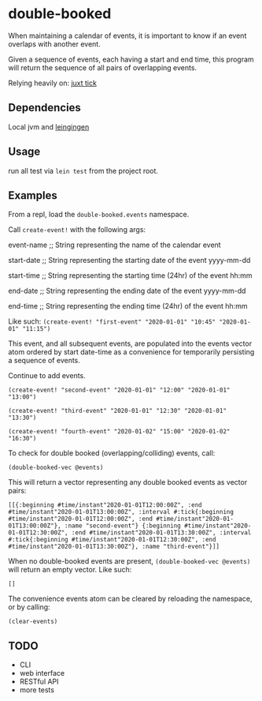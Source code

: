 # double-booked
When maintaining a calendar of events, it is important to know if an event overlaps with another event.

Given a sequence of events, each having a start and end time, this program will return the sequence of all pairs of overlapping events.

Relying heavily on: [juxt tick](https://github.com/juxt/tick)

## Dependencies
Local jvm and [leingingen](https://leiningen.org/)

## Usage
run all test via `lein test` from the project root.

## Examples

From a repl, load the `double-booked.events` namespace.

Call `create-event!` with the following args:

event-name      ;; String representing the name of the calendar event

start-date      ;; String representing the starting date of the event yyyy-mm-dd

start-time      ;; String representing the starting time (24hr) of the event hh:mm

end-date        ;; String representing the ending date of the event yyyy-mm-dd

end-time        ;; String representing the ending time (24hr) of the event hh:mm

Like such:
`(create-event! "first-event" "2020-01-01" "10:45" "2020-01-01" "11:15")`

This event, and all subsequent events, are populated into the events vector atom
ordered by start date-time as a convenience for temporarily persisting a sequence
of events.

Continue to add events.

`(create-event! "second-event" "2020-01-01" "12:00" "2020-01-01" "13:00")`

`(create-event! "third-event" "2020-01-01" "12:30" "2020-01-01" "13:30")`

`(create-event! "fourth-event" "2020-01-02" "15:00" "2020-01-02" "16:30")`

To check for double booked (overlapping/colliding) events, call:

`(double-booked-vec @events)`

This will return a vector representing any double booked events as vector pairs:  

`[[{:beginning #time/instant"2020-01-01T12:00:00Z",
:end #time/instant"2020-01-01T13:00:00Z",
:interval #:tick{:beginning #time/instant"2020-01-01T12:00:00Z", :end #time/instant"2020-01-01T13:00:00Z"},
:name "second-event"}
{:beginning #time/instant"2020-01-01T12:30:00Z",
:end #time/instant"2020-01-01T13:30:00Z",
:interval #:tick{:beginning #time/instant"2020-01-01T12:30:00Z", :end #time/instant"2020-01-01T13:30:00Z"},
:name "third-event"}]]`

When no double-booked events are present, `(double-booked-vec @events)` will return an empty vector.
Like such:

`[]`

The convenience events atom can be cleared by reloading the namespace, or by calling:

`(clear-events)`

## TODO
- CLI
- web interface
- RESTful API
- more tests




